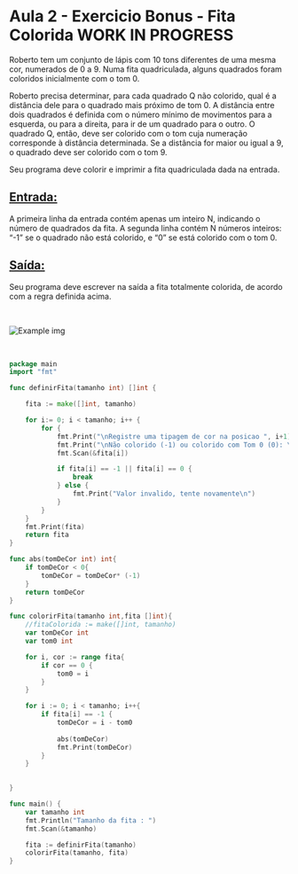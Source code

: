 # Aula 2 - Exercicio Bonus - Fita Colorida WORK IN PROGRESS

Roberto tem um conjunto de lápis com 10 tons diferentes de uma mesma cor, numerados de 0 a 9. Numa fita quadriculada, alguns quadrados foram coloridos inicialmente com o tom 0.

Roberto precisa determinar, para cada quadrado Q não colorido, qual é a distância dele para o quadrado mais próximo de tom 0.
A distância entre dois quadrados é definida com o número mínimo de movimentos para a esquerda, ou para a direita, para ir de um quadrado para o outro.
O quadrado Q, então, deve ser colorido com o tom cuja numeração corresponde à distância determinada. 
Se a distância for maior ou igual a 9, o quadrado deve ser colorido com o tom 9.

Seu programa deve colorir e imprimir a fita quadriculada dada na entrada.


## <ins>Entrada:<ins>

A primeira linha da entrada contém apenas um inteiro N, indicando o número de quadrados da fita. A segunda linha contém N números inteiros: “-1” se o quadrado não está colorido, e “0” se está colorido com o tom 0.

## <ins>Saída:<ins>

Seu programa deve escrever na saída a fita totalmente colorida, de acordo com a regra definida acima.

<br>

![Example img](https://cdn.discordapp.com/attachments/1224065809576366200/1224825235396628498/Captura_de_tela_2024-04-02_110631.png?ex=661ee664&is=660c7164&hm=aea90e02d726aaf9449783dfca39d947b58a2edc4a58574f202b84deaab6a2b7&)

<br>

```go
package main
import "fmt"

func definirFita(tamanho int) []int {

	fita := make([]int, tamanho)

	for i:= 0; i < tamanho; i++ {
		for {
			fmt.Print("\nRegistre uma tipagem de cor na posicao ", i+1)
			fmt.Print("\nNão colorido (-1) ou colorido com Tom 0 (0): \n")
			fmt.Scan(&fita[i])

			if fita[i] == -1 || fita[i] == 0 {
				break
			} else {
				fmt.Print("Valor invalido, tente novamente\n")
			}
		}
	}
	fmt.Print(fita)
	return fita
}

func abs(tomDeCor int) int{
	if tomDeCor < 0{
		tomDeCor = tomDeCor* (-1)
	}
	return tomDeCor
}

func colorirFita(tamanho int,fita []int){
	//fitaColorida := make([]int, tamanho)
	var tomDeCor int
	var tom0 int

	for i, cor := range fita{
		if cor == 0 {
			tom0 = i
		}
	}

	for i := 0; i < tamanho; i++{
		if fita[i] == -1 {
			tomDeCor = i - tom0
			
			abs(tomDeCor)
			fmt.Print(tomDeCor)
		}
	}

	
}

func main() {
    var tamanho int
    fmt.Println("Tamanho da fita : ")
    fmt.Scan(&tamanho)

	fita := definirFita(tamanho)
	colorirFita(tamanho, fita)
}
```
